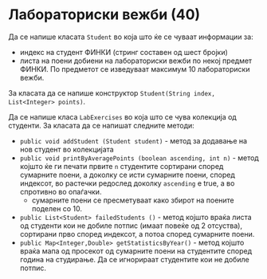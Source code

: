 # Лабораториски вежби (40)

Да се напише класата `Student` во која што ќе се чуваат информации за:

- индекс на студент ФИНКИ (стринг составен од шест бројки)
- листа на поени добиени на лабораториски вежби по некој предмет ФИНКИ. По предметот се изведуваат максимум 10
  лабораториски вежби.

За класата да се напише конструктор `Student(String index, List<Integer> points)`.

Да се напише класа `LabExercises` во која што се чува колекција од студенти. За класата да се напишат следните методи:

- `public void addStudent (Student student)` - метод за додавање на нов студент во колекцијата
- `public void printByAveragePoints (boolean ascending, int n)` - метод којшто ќе ги печати првите `n` студентите
  сортирани според сумарните поени, а доколку се исти сумарните поени, според индексот, во растечки редослед
  доколку `ascending` е true, a во спротивно во опаѓачки.
    - сумарните поени се пресметуваат како збирот на поените поделен со 10.
- `public List<Student> failedStudents ()` - метод којшто враќа листа од студенти кои не добиле потпис (имаат повеќе од
  2 отсуства), сортирани прво според индексот, а потоа според сумарните поени.
- `public Map<Integer,Double> getStatisticsByYear()` - метод којшто враќа мапа од просекот од сумарните поени на
  студентите според година на студирање. Да се игнорираат студентите кои не добиле потпис.